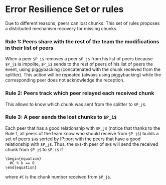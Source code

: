 Error Resilience Set or rules
=============================

Due to different reasons, peers can lost chunks. This set of rules proposes a distributed mechanism recovery for missing chunks.

### Rule 1: Peers share with the rest of the team the modifications in their list of peers

When a peer `$P_i$` removes a peer `$P_j$` from his list of peers because `$P_j$` is impolite, `$P_i$` sends to the rest of peers of his list of peers the event, using piggybacking (concatenated with the chunk received from the splitter). This action will be repeated (always using piggybacking) while the corresponding peer does not acknowledge the reception.

### Rule 2: Peers track which peer relayed each received chunk

This allows to know which chunk was sent from the splitter to `$P_j$`.

### Rule 3: A peer sends the lost chunks to `$P_i$`

Each peer that has a good relationship with `$P_j$` (notice that thanks to the Rule 1, all peers of the team know who should receive from `$P_j$`) builds a set of peers `$H$` sorted by IP:port with the peers that have a good relationship with `$P_j$`. Thus, the `$k$`-th peer of `$H$` will send the received chunk from `$P_j$` to `$P_i$` if

    \begin{equation}
      #C % k == 0
    \end{equation}
    
where `#C` is the chunk number received from `$P_j$`.

<!-- Multiple splitters transmitting the same stream can improve the
performance in contexts where the lost of chunks is quite high.-->

